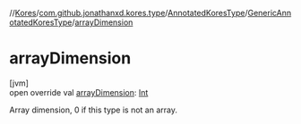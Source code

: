 //[Kores](../../../../index.md)/[com.github.jonathanxd.kores.type](../../index.md)/[AnnotatedKoresType](../index.md)/[GenericAnnotatedKoresType](index.md)/[arrayDimension](array-dimension.md)

# arrayDimension

[jvm]\
open override val [arrayDimension](array-dimension.md): [Int](https://kotlinlang.org/api/latest/jvm/stdlib/kotlin/-int/index.html)

Array dimension, 0 if this type is not an array.
